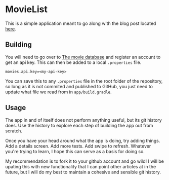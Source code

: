 # MovieList

This is a simple application meant to go along with the blog post located [here](https://www.ahart.dev/blog/how-to-fill-knowledge-gaps).

## Building

You will need to go over to [The movie database](https://themoviedb.org) and register an account to get
an api key. This can then be added to a local `.properties` file.

```
movies.api.key=<my-api-key>
```

You can save this to any `.properties` file in the root folder of the repository, so long as it is not
commited and published to GitHub, you just need to update what file we read from in `app/build.gradle`.


## Usage

The app in and of itself does not perform anything useful, but its git history does. Use the history to explore
each step of building the app out from scratch.

Once you have your head around what the app is doing, try adding things. Add a details screen. Add more tests.
Add swipe to refresh. Whatever you're trying to learn, I hope this can serve as a basis for doing so.

My recommendation is to fork it to your github account and go wild! I will be upating this with new functionality
that I can point other articles at in the future, but I will do my best to maintain a cohesive and sensible git
history.
